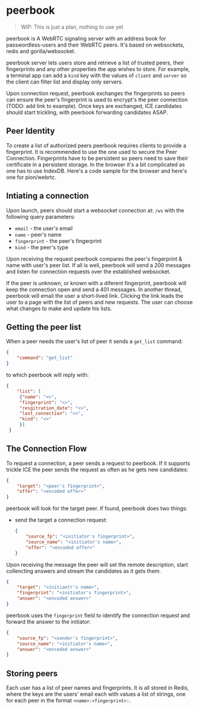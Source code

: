 # peerbook

> WIP: This is just a plan, nothing to use yet

peerbook is A WebRTC signaling server with an address book for
passwordless-users and their WebRTC peers. It's based on websockets, redis and
gorilla/websocket.

peerbook server lets users store and retrieve a list of trusted peers,
their fingerprints and any other properties the app wishes to store.
For example, a terminal app can add a `kind` key with the values of `client`
and `server` so the client can filter list and display only servers.

Upon connection request, 
peerbook exchanges the fingerprints so peers can ensure the peer's fingerprint
is used to encrypt's the peer connection (TODO: add link to example).
Once keys are exchanged, ICE candidates should start trickling, with
peerbook forwarding candidates ASAP.

## Peer Identity

To create a list of authorized peers peerbook requires clients to provide a
fingerprint. It is recommended to use the one used to secure the Peer
Connection. Fingerprints have to be persistent so peers need to save their
certificate in a persistent storage. In the browser it's a bit complicated
as one has to use IndexDB. Here's a code sample for the browser and here's one
for pion/webrtc.

## Intiating a connection

Upon launch, peers should start a websocket connection at:
`/ws` with the following query parameters:

- `email` - the user's email
- `name` - peer's name
- `fingerprint` - the peer's fingerprint
- `kind` - the peer's type

Upon receiving the request peerbook compares the peer's fingerprint & name
with user's peer list.
If all is well, peerbook will send a 200 messages and listen for 
connection requests over the established websocket.

If the peer is unknown, or known with a diferent fingerprint, peerbook 
will keep the connection open and send a 401 messages. 
In another thread, peerbook will email the user a short-lived link.
Clicking the link leads the user to a page with the list of peers
and new requests. The user can choose what changes to make and update his
lists.

## Getting the peer list

When a peer needs the user's list of peer it sends a `get_list` command:

```json
{
    "command": "get_list"
}
```

to which peerbook will reply with:

```json
{
    "list": [
     {"name": "<>", 
     "fingerprint": "<>",
     "resgitration_date": "<>",
     "last_connection": "<>",
     "kind": "<>"
     }]
 }
 ```
## The Connection Flow

To request a connection, a peer sends a request to peerbook. If it supports
trickle ICE the peer sends the request as often as he gets new candidates:

```json
{
    "target": "<peer's fingerprint>",
    "offer": "<encoded offer>"
}
```

peerbook will look for the target peer. If found, peerbook does two things:
- send the target a connection request:
    ```json
    {
        "source_fp": "<initiator's fingerprint>",
        "source_name": "<initiator's name>",
        "offer": "<encoded offer>"
    }
    ```

Upon receiving the message the peer will set the remote description,
start collencting answers and stream the candidates as it gets them.

```json
{
    "target": "<initiaotr's name>",
    "fingerprint": "<initiator's fingerprint>",
    "answer": "<encoded answer>"
}
```

peerbook uses the `fingerprint` field to identify the connection request and
forward the answer to the initiator:

```json
{
    "source_fp": "<sender's fingerprint>",
    "source_name": "<initiator's name>",
    "answer": "<encoded answer>"
}
```

## Storing peers

Each user has a list of peer names and fingerprints.
It is all stored in Redis, where the keys are the users' email 
each with values a list of strings, one for each peer in the format 
`<name>:<fingerprint>:`.

